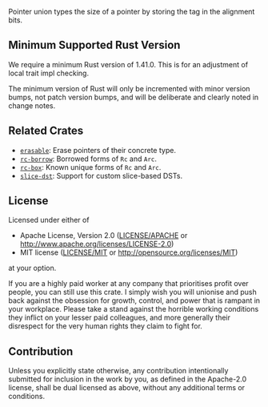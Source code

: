 Pointer union types the size of a pointer
by storing the tag in the alignment bits.

## Minimum Supported Rust Version

We require a minimum Rust version of 1.41.0.
This is for an adjustment of local trait impl checking.

The minimum version of Rust will only be incremented with minor version bumps,
not patch version bumps, and will be deliberate and clearly noted in change notes.

## Related Crates

- [`erasable`](https://lib.rs/crates/erasable): Erase pointers of their concrete type.
- [`rc-borrow`](https://lib.rs/crates/rc-borrow): Borrowed forms of `Rc` and `Arc`.
- [`rc-box`](https://lib.rs/crates/rc-box): Known unique forms of `Rc` and `Arc`.
- [`slice-dst`](https://lib.rs/crates/slice-dst): Support for custom slice-based DSTs.

## License

Licensed under either of

 * Apache License, Version 2.0
   ([LICENSE/APACHE](../../LICENSE/APACHE) or http://www.apache.org/licenses/LICENSE-2.0)
 * MIT license
   ([LICENSE/MIT](../../LICENSE/MIT) or http://opensource.org/licenses/MIT)

at your option.

If you are a highly paid worker at any company that prioritises profit over
people, you can still use this crate. I simply wish you will unionise and push
back against the obsession for growth, control, and power that is rampant in
your workplace. Please take a stand against the horrible working conditions
they inflict on your lesser paid colleagues, and more generally their
disrespect for the very human rights they claim to fight for.

## Contribution

Unless you explicitly state otherwise, any contribution intentionally submitted
for inclusion in the work by you, as defined in the Apache-2.0 license, shall be
dual licensed as above, without any additional terms or conditions.
